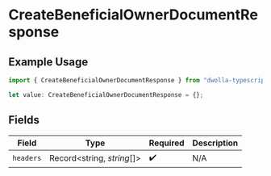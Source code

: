 # CreateBeneficialOwnerDocumentResponse

## Example Usage

```typescript
import { CreateBeneficialOwnerDocumentResponse } from "dwolla-typescript/models/operations";

let value: CreateBeneficialOwnerDocumentResponse = {};
```

## Fields

| Field                      | Type                       | Required                   | Description                |
| -------------------------- | -------------------------- | -------------------------- | -------------------------- |
| `headers`                  | Record<string, *string*[]> | :heavy_check_mark:         | N/A                        |
